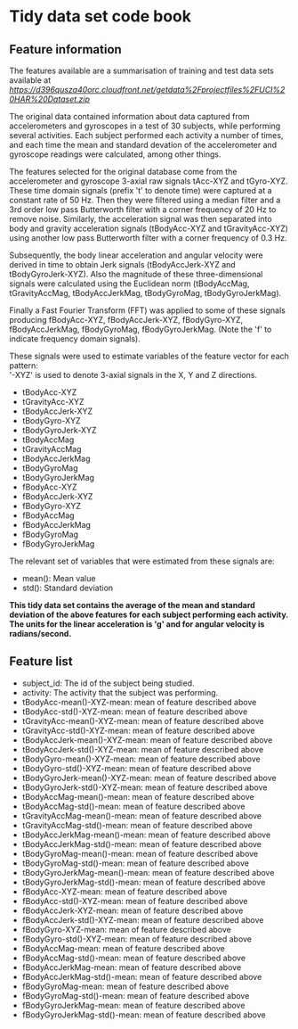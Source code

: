 # Tidy data set code book

## Feature information
The features available are a summarisation of training and test data sets available at *https://d396qusza40orc.cloudfront.net/getdata%2Fprojectfiles%2FUCI%20HAR%20Dataset.zip*

The original data contained information about data captured from accelerometers and gyroscopes in a test of 30 subjects, while performing several activities. Each subject performed each activity a number of times, and each time the mean and standard devation of the accelerometer and gyroscope readings were calculated, among other things.

The features selected for the original database come from the accelerometer and gyroscope 3-axial raw signals tAcc-XYZ and tGyro-XYZ. These time domain signals (prefix 't' to denote time) were captured at a constant rate of 50 Hz. Then they were filtered using a median filter and a 3rd order low pass Butterworth filter with a corner frequency of 20 Hz to remove noise. Similarly, the acceleration signal was then separated into body and gravity acceleration signals (tBodyAcc-XYZ and tGravityAcc-XYZ) using another low pass Butterworth filter with a corner frequency of 0.3 Hz. 

Subsequently, the body linear acceleration and angular velocity were derived in time to obtain Jerk signals (tBodyAccJerk-XYZ and tBodyGyroJerk-XYZ). Also the magnitude of these three-dimensional signals were calculated using the Euclidean norm (tBodyAccMag, tGravityAccMag, tBodyAccJerkMag, tBodyGyroMag, tBodyGyroJerkMag). 

Finally a Fast Fourier Transform (FFT) was applied to some of these signals producing fBodyAcc-XYZ, fBodyAccJerk-XYZ, fBodyGyro-XYZ, fBodyAccJerkMag, fBodyGyroMag, fBodyGyroJerkMag. (Note the 'f' to indicate frequency domain signals). 

These signals were used to estimate variables of the feature vector for each pattern:  
'-XYZ' is used to denote 3-axial signals in the X, Y and Z directions.

 - tBodyAcc-XYZ
 - tGravityAcc-XYZ
 - tBodyAccJerk-XYZ
 - tBodyGyro-XYZ
 - tBodyGyroJerk-XYZ
 - tBodyAccMag
 - tGravityAccMag
 - tBodyAccJerkMag
 - tBodyGyroMag
 - tBodyGyroJerkMag
 - fBodyAcc-XYZ
 - fBodyAccJerk-XYZ
 - fBodyGyro-XYZ
 - fBodyAccMag
 - fBodyAccJerkMag
 - fBodyGyroMag
 - fBodyGyroJerkMag

The relevant set of variables that were estimated from these signals are: 

 - mean(): Mean value
 - std(): Standard deviation

**This tidy data set contains the average of the mean and standard deviation of the above features for each subject performing each activity. The units for the linear acceleration is 'g' and for angular velocity is radians/second.**

## Feature list
 - subject_id: The id of the subject being studied.
 - activity: The activity that the subject was performing.
 - tBodyAcc-mean()-XYZ-mean: mean of feature described above
 - tBodyAcc-std()-XYZ-mean: mean of feature described above
 - tGravityAcc-mean()-XYZ-mean: mean of feature described above
 - tGravityAcc-std()-XYZ-mean: mean of feature described above
 - tBodyAccJerk-mean()-XYZ-mean: mean of feature described above
 - tBodyAccJerk-std()-XYZ-mean: mean of feature described above
 - tBodyGyro-mean()-XYZ-mean: mean of feature described above
 - tBodyGyro-std()-XYZ-mean: mean of feature described above
 - tBodyGyroJerk-mean()-XYZ-mean: mean of feature described above
 - tBodyGyroJerk-std()-XYZ-mean: mean of feature described above
 - tBodyAccMag-mean()-mean: mean of feature described above
 - tBodyAccMag-std()-mean: mean of feature described above
 - tGravityAccMag-mean()-mean: mean of feature described above
 - tGravityAccMag-std()-mean: mean of feature described above
 - tBodyAccJerkMag-mean()-mean: mean of feature described above
 - tBodyAccJerkMag-std()-mean: mean of feature described above
 - tBodyGyroMag-mean()-mean: mean of feature described above
 - tBodyGyroMag-std()-mean: mean of feature described above
 - tBodyGyroJerkMag-mean()-mean: mean of feature described above
 - tBodyGyroJerkMag-std()-mean: mean of feature described above
 - fBodyAcc-XYZ-mean: mean of feature described above
 - fBodyAcc-std()-XYZ-mean: mean of feature described above
 - fBodyAccJerk-XYZ-mean: mean of feature described above
 - fBodyAccJerk-std()-XYZ-mean: mean of feature described above
 - fBodyGyro-XYZ-mean: mean of feature described above
 - fBodyGyro-std()-XYZ-mean: mean of feature described above
 - fBodyAccMag-mean: mean of feature described above
 - fBodyAccMag-std()-mean: mean of feature described above
 - fBodyAccJerkMag-mean: mean of feature described above
 - fBodyAccJerkMag-std()-mean: mean of feature described above
 - fBodyGyroMag-mean: mean of feature described above
 - fBodyGyroMag-std()-mean: mean of feature described above
 - fBodyGyroJerkMag-mean: mean of feature described above
 - fBodyGyroJerkMag-std()-mean: mean of feature described above
 